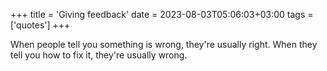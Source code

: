 +++
title = 'Giving feedback'
date = 2023-08-03T05:06:03+03:00
tags = ['quotes']
+++

When people tell you something is wrong, they're usually right. When they tell you how to fix it, they're usually wrong.
